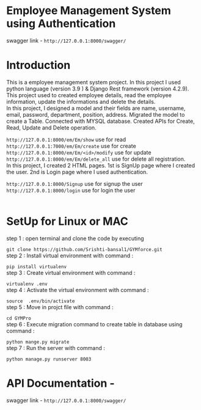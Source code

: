 # Employee Management System using Authentication
swagger link - `http://127.0.0.1:8000/swagger/`

# Introduction <br>
This is a employee  management system project. In this project I used python language (version 3.9 ) & Django Rest framework (version 4.2.9). This project  used to created employee details, read the employee information, update the informations and delete the details. 
<br>
In this project, I designed a model and their fields are name, username, email, password, department, position, address. Migrated the model to create a Table. Connected with MYSQL database. Created APIs for Create, Read, Update and Delete operation. <br>

`http://127.0.0.1:8000/em/Em/show` use for read <br> `http://127.0.0.1:7000/em/Em/create` use for create <br> `http://127.0.0.1:8000/em/Em/<id>/modify` use for update <br> `http://127.0.0.1:8000/em/Em/delete_all` use for delete all registration. 
<br>
In this project, I created 2 HTML pages. 1st is SignUp page where I created the user.
2nd is Login page where I used authentication.


`http://127.0.0.1:8000/Signup` use for signup the user <br> `http://127.0.0.1:8000/login` use for login the user  <br> 
<br>
# SetUp for Linux or MAC <br>
step 1 : open terminal and clone the code by executing  

`git clone https://github.com/Srishti-bansal1/GYMforce.git`
<br>
step 2 : Install virtual environment  with command : 

`pip install virtualenv`
<br>
step 3 : Create virtual environment  with command : 

`virtualenv .env`
<br>
step 4 : Activate the virtual environment with command :

`source  .env/bin/activate`
<br>
step 5 : Move in projct file with command :

`cd GYMPro`
<br>
step 6 : Execute migration command to create table in database using command : 

`python mange.py migrate`
<br>
step 7 : Run the server with command : 

`python manage.py runserver 8003`
<br> 

# API Documentation -<br>
swagger link - `http://127.0.0.1:8000/swagger/`

